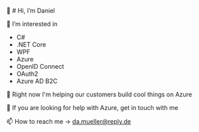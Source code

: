👋 # Hi, I’m Daniel 

👀 I’m interested in 
 - C# 
 - .NET Core
 - WPF 
 - Azure
 - OpenID Connect
 - OAuth2
 - Azure AD B2C

🌱 Right now I'm helping our customers build cool things on Azure

💞️ If you are looking for help with Azure, get in touch with me

📫 How to reach me -> da.mueller@reply.de

<!---
Danielmdmu/Danielmdmu is a ✨ special ✨ repository because its `README.md` (this file) appears on your GitHub profile.
You can click the Preview link to take a look at your changes.
--->
